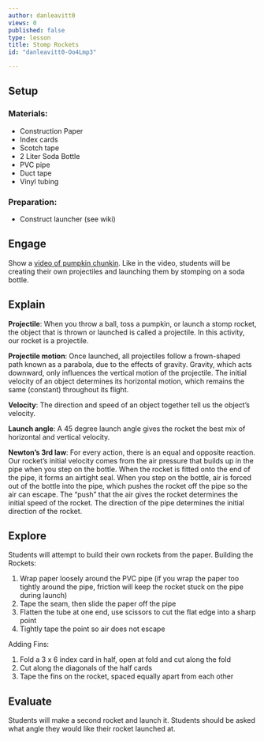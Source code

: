 ```yaml
---
author: danleavitt0
views: 0
published: false
type: lesson
title: Stomp Rockets
id: "danleavitt0-Oo4Lmp3"

---
```


## Setup
### Materials:

- Construction Paper
- Index cards
- Scotch tape
- 2 Liter Soda Bottle
- PVC pipe
- Duct tape
- Vinyl tubing

### Preparation:

- Construct launcher (see wiki)

## Engage
Show a [video of pumpkin chunkin](https://www.youtube.com/watch?v=dmSyrGsqmg8). Like in the video, students will be creating their own projectiles and launching them by stomping on a soda bottle.

## Explain
**Projectile**:
When you throw a ball, toss a pumpkin, or launch a stomp rocket, the object that is thrown or launched is called a projectile. In this activity, our rocket is a projectile.

**Projectile motion**:
Once launched, all projectiles follow a frown-shaped path known as a parabola, due to the effects of gravity. Gravity, which acts downward, only influences the vertical motion of the projectile. The initial velocity of an object determines its horizontal motion, which remains the same (constant) throughout its flight.

**Velocity**:
The direction and speed of an object together tell us the object’s velocity. 

**Launch angle**:
A 45 degree launch angle gives the rocket the best mix of horizontal and vertical velocity.

**Newton’s 3rd law**: 
For every action, there is an equal and opposite reaction. Our rocket’s initial velocity comes from the air pressure that builds up in the pipe when you step on the bottle. When the rocket is fitted onto the end of the pipe, it forms an airtight seal. When you step on the bottle, air is forced out of the bottle into the pipe, which pushes the rocket off the pipe so the air can escape. The “push” that the air gives the rocket determines the initial speed of the rocket. The direction of the pipe determines the initial direction of the rocket.

## Explore
Students will attempt to build their own rockets from the paper.
Building the Rockets: 

1. Wrap paper loosely around the PVC pipe (if you wrap the paper too tightly around the pipe, friction will keep the rocket stuck on the pipe during launch)
2. Tape the seam, then slide the paper off the pipe
3. Flatten the tube at one end, use scissors to cut the flat edge into a sharp point
4. Tightly tape the point so air does not escape

Adding Fins:

1. Fold a 3 x 6 index card in half, open at fold and cut along the fold
2. Cut along the diagonals of the half cards
3. Tape the fins on the rocket, spaced equally apart from each other

## Evaluate
Students will make a second rocket and launch it. Students should be asked what angle they would like their rocket launched at.

